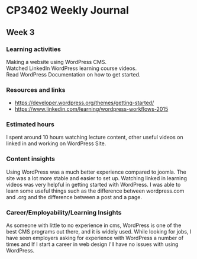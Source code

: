 # CP3402 Weekly Journal

## Week 3

### Learning activities
Making a website using WordPress CMS.  
Watched LinkedIn WordPress learning course videos.   
Read WordPress Documentation on how to get started.


### Resources and links
- https://developer.wordpress.org/themes/getting-started/
- https://www.linkedin.com/learning/wordpress-workflows-2015

### Estimated hours
I spent around 10 hours watching lecture content, other useful videos on linked in and working on WordPress Site.

### Content insights
Using WordPress was a much better experience compared to joomla. The site was a lot more stable and easier to set up.
Watching linked in learning videos was very helpful in getting started with WordPress. I was able to learn some useful
things such as the difference between wordpress.com and .org and the difference between a post and a page.

### Career/Employability/Learning Insights
As someone with little to no experience in cms, WordPress is one of the best CMS programs out there, and it is widely
used. While looking for jobs, I have seen employers asking for experience with WordPress a number of times and
If I start a career in web design I'll have no issues with using WordPress.